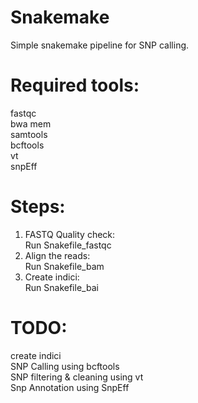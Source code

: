 # Snakemake

Simple snakemake pipeline for SNP calling.

# Required tools: <br />
fastqc <br />
bwa mem <br />
samtools <br />
bcftools <br />
vt <br />
snpEff <br />


# Steps:
1. FASTQ Quality check: <br />
Run Snakefile_fastqc
2. Align the reads: <br />
Run Snakefile_bam
3. Create indici: <br />
Run Snakefile_bai <br />
# TODO: <br />
create indici <br />
SNP Calling using bcftools <br />
SNP filtering & cleaning using vt <br />
Snp Annotation using SnpEff
